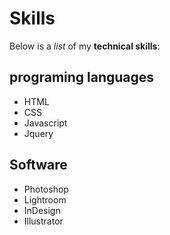 # Skills

Below is a _list_ of my **technical skills**:

## programing languages
- HTML
- CSS
- Javascript
- Jquery

## Software
- Photoshop
- Lightroom
- InDesign
- Illustrator
